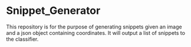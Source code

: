# Snippet_Generator
This repository is for the purpose of generating snippets given an image and a json object containing coordinates. It will output a list of snippets to the classifier. 
